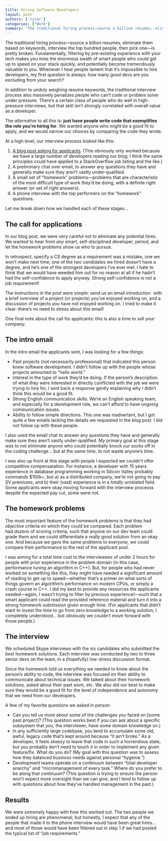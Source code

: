 ```yaml
---
title: Hiring Software Developers
layout: post
authors: ['tyler']
categories: ["Work"]
summary: "The traditional hiring process—source a billion resumes, eliminate them based on keywords, interview the top hundred people, then pick one—is pretty broken. Fundamentally, filtering by pre-existing experience with your tech makes you miss the enormous swath of smart people who _could_ get up to speed on your stack quickly, and potentially become tremendously valuable to you. Whenever I hear people lament that it’s impossible to hire developers, my first question is always: how many good devs are you excluding from your search?"
---
```


The traditional hiring process—source a billion resumes, eliminate them based on keywords, interview the top hundred people, then pick one—is pretty broken. Fundamentally, filtering by pre-existing experience with your tech makes you miss the enormous swath of smart people who _could_ get up to speed on your stack quickly, and potentially become tremendously valuable to you. Whenever I hear people lament that it’s impossible to hire developers, my first question is always: how many good devs are you excluding from your search?

In addition to unduly weighing resume keywords, the traditional interview process also massively penalizes people who can’t code or problem solve under pressure. There’s a certain class of people who do well in high-pressure interviews, but that skill isn’t strongly correlated with overall value as a developer.

The _alternative_ to all this is: **just have people write code that exemplifies the role you’re hiring for**. We wanted anyone who _might_ be a good fit to apply, and we would narrow our choices by comparing the code they wrote.

At a high level, our interview process looked like this:

1.  [A blog post asking for applicants](http://developer.x-plane.com/2017/02/were-hiring/). (This obviously only worked because we have a large number of developers reading our blog; I think the same principles could have applied to a StackOverflow job listing and the like.)
2.  A preliminary chat over email, to answer any questions they have and generally make sure they aren’t vastly under-qualified.
3.  A small set of “homework” problems—problems that are characteristic of the most difficult type of work they’d be doing, with a definite right answer (or set of right answers).
4.  A phone interview with the top performers on the “homework” questions.

Let me break down how we handled each of these stages…

The call for applications
-------------------------

In our blog post, we were very careful not to eliminate any potential hires. We wanted to hear from _any_ smart, self-disciplined developer, period, and let the homework problems show us who to pursue.

In retrospect, specify a CS degree as a requirement was a mistake, one we won’t make next time; one of the two candidates we hired doesn’t have a degree, and he’s one of the strongest developers I’ve ever met. I hate to think that we would have weeded him out for no reason at all if he hadn’t had the self-confidence to apply anyway. Strong self-confidence is not a job requirement!

The instructions in the post were simple: send us an email introduction  with a brief overview of a project (or projects) you’ve enjoyed working on, and a discussion of projects you have _not_ enjoyed working on. I tried to make it clear: there’s no need to stress about this email!

One final note about the call for applicants: this is also a time to _sell your company_.

The intro email
---------------

In the intro email the applicants sent, I was looking for a few things:

*   Past projects (not necessarily professional) that indicated this person knew software development. I didn’t follow up with the people whose projects amounted to “hello world.”
*   Interest in the type of work they’d be doing. If the person’s description of what they were interested in directly conflicted with the job we were trying to hire for, I sent back a response gently explaining why I didn’t think this would be a good fit.
*   Strong English communication skills. We’re an English speaking team, and especially for a development role, we can’t afford to have ongoing communication issues.
*   Ability to follow simple directions. This one was inadvertent, but I got quite a few emails lacking the details we requested in the blog post. I did not follow up with these people.

I also used the email chat to answer any questions they have and generally make sure they aren’t vastly under-qualified. My primary goal at this stage was to not eliminate anyone who could potentially knock our socks off in the coding challenge… but at the same time, to not waste anyone’s time.

I was also up front at this stage with people I expected we couldn’t offer competitive compensatation. For instance, a developer with 15 years experience in database programming working in Silicon Valley probably commands $150k+, but a) as a distributed company, we’re not going to pay SV premiums, and b) their (vast) experience is in a _totally_ unrelated field. Some applicants were okay moving forward with the interview processs despite the expected pay cut, some were not.

The homework problems
---------------------

The most important feature of the homework problems is that they had _objective_ criteria on which they could be compared. Each problem had _dozens_ of scoring criteria, such that anyone on our dev team could grade them and we could differentiate a really good solution from an okay one. And because we gave the same problems to everyone, we could compare their performance to the rest of the applicant pool.

I was aiming for a total time cost to the interviewees of under 2 hours for people with prior experience in the problem domain (in this case, performance tuning an algorithm in C++). But, for people who had never worked on something like this, they might have needed a significant amount of reading to get up to speed—whether that’s a primer on what sorts of things govern an algorithm’s performance on modern CPUs, or simply a crash course in C++. I did my best to provide any resources the applicants needed—again, I wasn’t trying to filter by previous experience!—such that a smart applicant could read the provided reference material and turn it into a strong homework submission given enough time. (For applicants that didn’t want to invest the time to go from zero knowledge to a working solution, I completely understood… but obviously we couldn’t move forward with those people.)

The interview
-------------

We scheduled Skype interviews with the six candidates who submitted the best homework solutions. Each interview was conducted by two to three senior devs on the team, in a (hopefully) low-stress discussion format.

Since the homework told us everything we needed to know about the person’s ability to code, the interview was focused on their ability to communicate about technical issues. We talked about their homework solutions, asked about their past work, etc. We also did our best to make sure they would be a good fit for the level of independence and autonomy that we need from our developers.

A few of my favorite questions we asked in person:

*   Can you tell us more about some of the challenges you faced on \[some past project\]? (This question works best if you can ask about a specific subsystem that you, the interviewer, have some domain knowledge on.)
*   In any sufficiently large codebase, you tend to accumulate some old, awful, legacy code that’s kept around because “it ain’t broke.” As a developer, it feels skeezy to leave that code in such a horrendous state, but you probably don’t need to touch it in order to implement any given feature/fix. What do you do? (My goal with this question was to assess how they balanced _business_ needs against personal “hygeine.”)
*   Development teams operate on a continuum between “total developer anarchy” and “micromanagement of every task.” Where do you prefer to be along that continuum? (This question is trying to ensure the person won’t expect more oversight than we can give, and I tend to follow up with questions about how they’ve handled management in the past.)

Results
-------

We were _extremely_ happy with how this worked out. The two people we ended up hiring are phenomenal, but honestly, I expect that any of the people that made it to the phone interview would have been great hires… and most of those would have been filtered out in step 1 if we had posted the typical list of “job requirements.”
